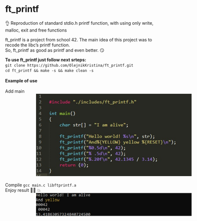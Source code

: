 # ft_printf
👌 Reproduction of standard stdio.h printf function, with using only write, malloc, exit and free functions

ft_printf is a project from school 42. The main idea of this project was to recode the libc’s printf function.<br>
So, ft_printf as good as printf and  even better. 😏

**To use ft_printf just follow next srteps:**<br>
`git clone https://github.com/OlejnikKristina/ft_printf.git` <br>
`cd ft_printf && make -s && make clean -s`
<br><br>
<b>Example of use</b><br><br>
Add main<br>
<img alt="portfolio_view" src="https://github.com/OlejnikKristina/Filler-Visualization/blob/master/img/ft_printf_main.jpg" style="margin-left: 100px;"><br>
<br>Compile `gcc main.c libftprintf.a`<br>
Enjoy result 🌟✨ 💥<br>
<img alt="portfolio_view" src="https://github.com/OlejnikKristina/Filler-Visualization/blob/master/img/ft_printf_hello_world.jpg" style="margin-left: 100px;"><br>

